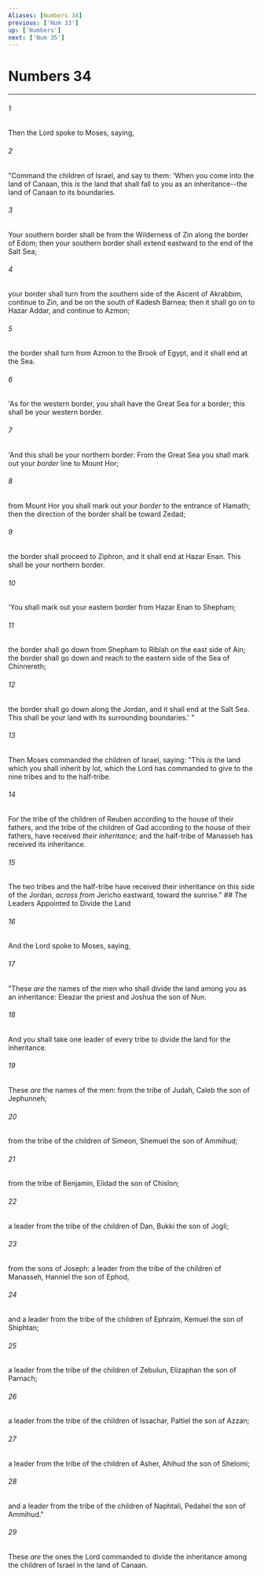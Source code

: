 ```yaml
---
Aliases: [Numbers 34]
previous: ['Num 33']
up: ['Numbers']
next: ['Num 35']
---
```

# Numbers 34

***


###### 1 
Then the Lord spoke to Moses, saying, 

###### 2 
"Command the children of Israel, and say to them: 'When you come into the land of Canaan, this _is_ the land that shall fall to you as an inheritance--the land of Canaan to its boundaries. 

###### 3 
Your southern border shall be from the Wilderness of Zin along the border of Edom; then your southern border shall extend eastward to the end of the Salt Sea; 

###### 4 
your border shall turn from the southern side of the Ascent of Akrabbim, continue to Zin, and be on the south of Kadesh Barnea; then it shall go on to Hazar Addar, and continue to Azmon; 

###### 5 
the border shall turn from Azmon to the Brook of Egypt, and it shall end at the Sea. 

###### 6 
'As for the western border, you shall have the Great Sea for a border; this shall be your western border. 

###### 7 
'And this shall be your northern border: From the Great Sea you shall mark out your _border_ line to Mount Hor; 

###### 8 
from Mount Hor you shall mark out _your border_ to the entrance of Hamath; then the direction of the border shall be toward Zedad; 

###### 9 
the border shall proceed to Ziphron, and it shall end at Hazar Enan. This shall be your northern border. 

###### 10 
'You shall mark out your eastern border from Hazar Enan to Shepham; 

###### 11 
the border shall go down from Shepham to Riblah on the east side of Ain; the border shall go down and reach to the eastern side of the Sea of Chinnereth; 

###### 12 
the border shall go down along the Jordan, and it shall end at the Salt Sea. This shall be your land with its surrounding boundaries.' " 

###### 13 
Then Moses commanded the children of Israel, saying: "This _is_ the land which you shall inherit by lot, which the Lord has commanded to give to the nine tribes and to the half-tribe. 

###### 14 
For the tribe of the children of Reuben according to the house of their fathers, and the tribe of the children of Gad according to the house of their fathers, have received _their inheritance;_ and the half-tribe of Manasseh has received its inheritance. 

###### 15 
The two tribes and the half-tribe have received their inheritance on this side of the Jordan, _across from_ Jericho eastward, toward the sunrise." ## The Leaders Appointed to Divide the Land 

###### 16 
And the Lord spoke to Moses, saying, 

###### 17 
"These _are_ the names of the men who shall divide the land among you as an inheritance: Eleazar the priest and Joshua the son of Nun. 

###### 18 
And you shall take one leader of every tribe to divide the land for the inheritance. 

###### 19 
These _are_ the names of the men: from the tribe of Judah, Caleb the son of Jephunneh; 

###### 20 
from the tribe of the children of Simeon, Shemuel the son of Ammihud; 

###### 21 
from the tribe of Benjamin, Elidad the son of Chislon; 

###### 22 
a leader from the tribe of the children of Dan, Bukki the son of Jogli; 

###### 23 
from the sons of Joseph: a leader from the tribe of the children of Manasseh, Hanniel the son of Ephod, 

###### 24 
and a leader from the tribe of the children of Ephraim, Kemuel the son of Shiphtan; 

###### 25 
a leader from the tribe of the children of Zebulun, Elizaphan the son of Parnach; 

###### 26 
a leader from the tribe of the children of Issachar, Paltiel the son of Azzan; 

###### 27 
a leader from the tribe of the children of Asher, Ahihud the son of Shelomi; 

###### 28 
and a leader from the tribe of the children of Naphtali, Pedahel the son of Ammihud." 

###### 29 
These _are_ the ones the Lord commanded to divide the inheritance among the children of Israel in the land of Canaan.
